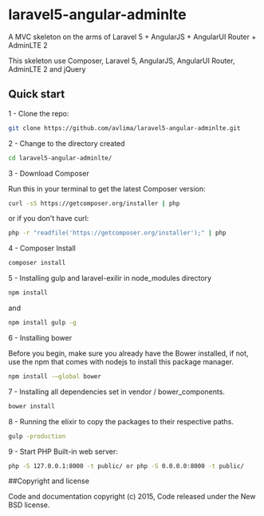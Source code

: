 # laravel5-angular-adminlte
A MVC skeleton on the arms of Laravel 5 + AngularJS + AngularUI Router + AdminLTE 2

This skeleton use Composer, Laravel 5, AngularJS, AngularUI Router, AdminLTE 2 and jQuery

## Quick start

1 - Clone the repo:

```bash
git clone https://github.com/avlima/laravel5-angular-adminlte.git
```

2 - Change to the directory created

```bash
cd laravel5-angular-adminlte/
```

3 - Download Composer

Run this in your terminal to get the latest Composer version:

```bash
curl -sS https://getcomposer.org/installer | php
```

or if you don't have curl:

```bash
php -r "readfile('https://getcomposer.org/installer');" | php
```

4 - Composer Install

```bash
composer install
```

5 - Installing gulp and laravel-exilir in node_modules directory

```bash
npm install
```

and

```bash
npm install gulp -g
```

6 - Installing bower

Before you begin, make sure you already have the Bower installed, if not, use the npm that comes with nodejs to install this package manager.

```bash
npm install -–global bower
```

7 - Installing all dependencies set in vendor / bower_components.

```bash
bower install
```

8 - Running the elixir to copy the packages to their respective paths.

```bash
gulp -production
```

9 - Start PHP Built-in web server:

```bash
php -S 127.0.0.1:8000 -t public/ or php -S 0.0.0.0:8000 -t public/
```

##Copyright and license

Code and documentation copyright (c) 2015, Code released under the New BSD license.
